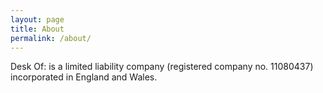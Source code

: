 ```yaml
---
layout: page
title: About
permalink: /about/
---
```


Desk Of: is a limited liability company (registered company no. 11080437) incorporated in England and Wales.
